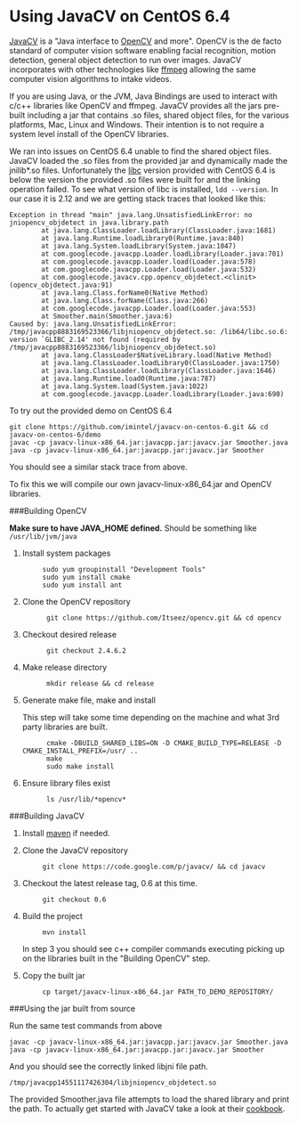 Using JavaCV on CentOS 6.4
==========================

[JavaCV](https://code.google.com/p/javacv/) is a "Java interface to
[OpenCV](http://opencv.org/) and more". OpenCV is the de facto standard
of computer vision software enabling facial recognition, motion
detection, general object detection to run over images. JavaCV
incorporates with other technologies like [ffmpeg](http://www.ffmpeg.org/) allowing
the same computer vision algorithms to intake videos.

If you are using Java, or the JVM, Java Bindings are used
to interact with c/c++ libraries like OpenCV and ffmpeg. JavaCV provides all the jars
pre-built including a jar that contains .so files, shared object files,
for the various platforms, Mac, Linux and Windows. Their intention is to
not require a system level install of the OpenCV libraries.

We ran into issues on CentOS 6.4 unable to find the
shared object files. JavaCV loaded the .so files from the
provided jar and dynamically made the jnilib\*.so files. Unfortunately
the [libc](https://www.gnu.org/software/libc/) version provided with
CentOS 6.4 is below the version the provided .so files were built for and the linking operation failed.
To see what version of libc is installed, `ldd --version`. In our case
it is 2.12 and we are getting stack traces that looked like this:

```
Exception in thread "main" java.lang.UnsatisfiedLinkError: no jniopencv_objdetect in java.library.path
        at java.lang.ClassLoader.loadLibrary(ClassLoader.java:1681)
        at java.lang.Runtime.loadLibrary0(Runtime.java:840)
        at java.lang.System.loadLibrary(System.java:1047)
        at com.googlecode.javacpp.Loader.loadLibrary(Loader.java:701)
        at com.googlecode.javacpp.Loader.load(Loader.java:578)
        at com.googlecode.javacpp.Loader.load(Loader.java:532)
        at com.googlecode.javacv.cpp.opencv_objdetect.<clinit>(opencv_objdetect.java:91)
        at java.lang.Class.forName0(Native Method)
        at java.lang.Class.forName(Class.java:266)
        at com.googlecode.javacpp.Loader.load(Loader.java:553)
        at Smoother.main(Smoother.java:6)
Caused by: java.lang.UnsatisfiedLinkError: /tmp/javacpp8883169523366/libjniopencv_objdetect.so: /lib64/libc.so.6: version `GLIBC_2.14' not found (required by /tmp/javacpp8883169523366/libjniopencv_objdetect.so)
        at java.lang.ClassLoader$NativeLibrary.load(Native Method)
        at java.lang.ClassLoader.loadLibrary0(ClassLoader.java:1750)
        at java.lang.ClassLoader.loadLibrary(ClassLoader.java:1646)
        at java.lang.Runtime.load0(Runtime.java:787)
        at java.lang.System.load(System.java:1022)
        at com.googlecode.javacpp.Loader.loadLibrary(Loader.java:690)
```

To try out the provided demo on CentOS 6.4

```
git clone https://github.com/imintel/javacv-on-centos-6.git && cd javacv-on-centos-6/demo
javac -cp javacv-linux-x86_64.jar:javacpp.jar:javacv.jar Smoother.java
java -cp javacv-linux-x86_64.jar:javacpp.jar:javacv.jar Smoother
```

You should see a similar stack trace from above.

To fix this we will compile our own javacv-linux-x86_64.jar and OpenCV libraries.

###Building OpenCV

**Make sure to have JAVA_HOME defined.** Should be something like `/usr/lib/jvm/java`

1. Install system packages
	
			sudo yum groupinstall "Development Tools"
			sudo yum install cmake
			sudo yum install ant
			
2. Clone the OpenCV repository
			
			 git clone https://github.com/Itseez/opencv.git && cd opencv

3. Checkout desired release
			
			 git checkout 2.4.6.2
			 
4. Make release directory

			 mkdir release && cd release
			 
5. Generate make file, make and install

	This step will take some time depending on the machine and what 3rd party libraries are built.


			 cmake -DBUILD_SHARED_LIBS=ON -D CMAKE_BUILD_TYPE=RELEASE -D CMAKE_INSTALL_PREFIX=/usr/ ..
			 make
			 sudo make install
			 
			 
6. Ensure library files exist
			 
			 ls /usr/lib/*opencv*
			
	

###Building JavaCV

1. Install [maven](http://maven.apache.org/download.cgi) if needed.

2. Clone the JavaCV repository

   			git clone https://code.google.com/p/javacv/ && cd javacv
   			
3. Checkout the latest release tag, 0.6 at this time.
	
			git checkout 0.6

4. Build the project
   
   			mvn install

	In step 3 you should see c++ compiler commands executing picking up on the libraries built in the "Building 	OpenCV" step.

5. Copy the built jar

			cp target/javacv-linux-x86_64.jar PATH_TO_DEMO_REPOSITORY/
			
###Using the jar built from source
			
Run the same test commands from above

```
javac -cp javacv-linux-x86_64.jar:javacpp.jar:javacv.jar Smoother.java
java -cp javacv-linux-x86_64.jar:javacpp.jar:javacv.jar Smoother
```

And you should see the correctly linked libjni file path.

```
/tmp/javacpp14551117426304/libjniopencv_objdetect.so
```

The provided Smoother.java file attempts to load the shared library and print the path.
To actually get started with JavaCV take a look at their [cookbook](https://code.google.com/p/javacv/wiki/OpenCV2_Cookbook_Examples).

